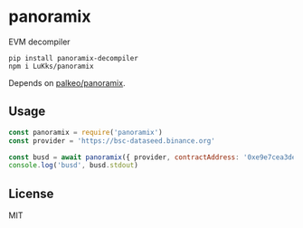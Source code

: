 # panoramix

EVM decompiler

```
pip install panoramix-decompiler
npm i LuKks/panoramix
```

Depends on [palkeo/panoramix](https://github.com/palkeo/panoramix).

## Usage
```javascript
const panoramix = require('panoramix')
const provider = 'https://bsc-dataseed.binance.org'

const busd = await panoramix({ provider, contractAddress: '0xe9e7cea3dedca5984780bafc599bd69add087d56' })
console.log('busd', busd.stdout)
```

## License
MIT
